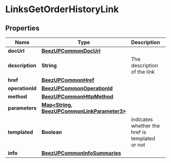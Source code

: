 
# LinksGetOrderHistoryLink

## Properties
Name | Type | Description | Notes
------------ | ------------- | ------------- | -------------
**docUrl** | [**BeezUPCommonDocUrl**](BeezUPCommonDocUrl.md) |  |  [optional]
**description** | **String** | The description of the link |  [optional]
**href** | [**BeezUPCommonHref**](BeezUPCommonHref.md) |  | 
**operationId** | [**BeezUPCommonOperationId**](BeezUPCommonOperationId.md) |  |  [optional]
**method** | [**BeezUPCommonHttpMethod**](BeezUPCommonHttpMethod.md) |  |  [optional]
**parameters** | [**Map&lt;String, BeezUPCommonLinkParameter3&gt;**](BeezUPCommonLinkParameter3.md) |  |  [optional]
**templated** | **Boolean** | indicates whether the href is templated or not |  [optional]
**info** | [**BeezUPCommonInfoSummaries**](BeezUPCommonInfoSummaries.md) |  |  [optional]



